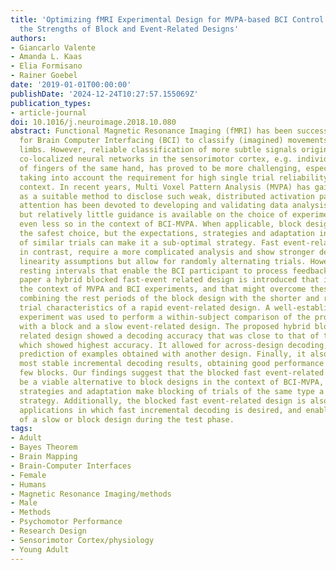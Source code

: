 ```yaml
---
title: 'Optimizing fMRI Experimental Design for MVPA-based BCI Control: Combining
  the Strengths of Block and Event-Related Designs'
authors:
- Giancarlo Valente
- Amanda L. Kaas
- Elia Formisano
- Rainer Goebel
date: '2019-01-01T00:00:00'
publishDate: '2024-12-24T10:27:57.155069Z'
publication_types:
- article-journal
doi: 10.1016/j.neuroimage.2018.10.080
abstract: Functional Magnetic Resonance Imaging (fMRI) has been successfully used
  for Brain Computer Interfacing (BCI) to classify (imagined) movements of different
  limbs. However, reliable classification of more subtle signals originating from
  co-localized neural networks in the sensorimotor cortex, e.g. individual movements
  of fingers of the same hand, has proved to be more challenging, especially when
  taking into account the requirement for high single trial reliability in the BCI
  context. In recent years, Multi Voxel Pattern Analysis (MVPA) has gained momentum
  as a suitable method to disclose such weak, distributed activation patterns. Much
  attention has been devoted to developing and validating data analysis strategies,
  but relatively little guidance is available on the choice of experimental design,
  even less so in the context of BCI-MVPA. When applicable, block designs are considered
  the safest choice, but the expectations, strategies and adaptation induced by blocking
  of similar trials can make it a sub-optimal strategy. Fast event-related designs,
  in contrast, require a more complicated analysis and show stronger dependence on
  linearity assumptions but allow for randomly alternating trials. However, they lack
  resting intervals that enable the BCI participant to process feedback. In this proof-of-concept
  paper a hybrid blocked fast-event related design is introduced that is novel in
  the context of MVPA and BCI experiments, and that might overcome these issues by
  combining the rest periods of the block design with the shorter and randomly alternating
  trial characteristics of a rapid event-related design. A well-established button-press
  experiment was used to perform a within-subject comparison of the proposed design
  with a block and a slow event-related design. The proposed hybrid blocked fast-event
  related design showed a decoding accuracy that was close to that of the block design,
  which showed highest accuracy. It allowed for across-design decoding, i.e. reliable
  prediction of examples obtained with another design. Finally, it also showed the
  most stable incremental decoding results, obtaining good performance with relatively
  few blocks. Our findings suggest that the blocked fast event-related design could
  be a viable alternative to block designs in the context of BCI-MVPA, when expectations,
  strategies and adaptation make blocking of trials of the same type a sub-optimal
  strategy. Additionally, the blocked fast event-related design is also suitable for
  applications in which fast incremental decoding is desired, and enables the use
  of a slow or block design during the test phase.
tags:
- Adult
- Bayes Theorem
- Brain Mapping
- Brain-Computer Interfaces
- Female
- Humans
- Magnetic Resonance Imaging/methods
- Male
- Methods
- Psychomotor Performance
- Research Design
- Sensorimotor Cortex/physiology
- Young Adult
---
```

